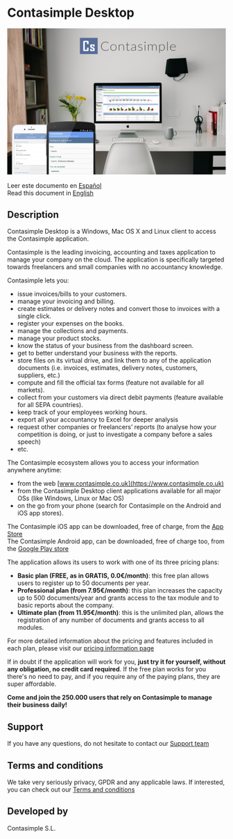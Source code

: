 # Contasimple Desktop

![Contasimple is available for desktop, web and mobile.](https://github.com/Contasimple/contasimple-desktop/blob/master/images/Contasimple%203000x2000.png)

Leer este documento en [Español](README.es.md)  
Read this document in [English](README.md)

## Description

Contasimple Desktop is a Windows, Mac OS X and Linux client to access the Contasimple application. 

Contasimple is the leading invoicing, accounting and taxes application to manage your company on the cloud. The application is specifically targeted towards freelancers and small companies with no accountancy knowledge.

Contasimple lets you:
- issue invoices/bills to your customers.
- manage your invoicing and billing.
- create estimates or delivery notes and convert those to invoices with a single click.
- register your expenses on the books.
- manage the collections and payments.
- manage your product stocks.
- know the status of your business from the dashboard screen.
- get to better understand your business with the reports.
- store files on its virtual drive, and link them to any of the application documents (i.e. invoices, estimates, delivery notes, customers, suppliers, etc.)
- compute and fill the official tax forms (feature not available for all markets).
- collect from your customers via direct debit payments (feature available for all SEPA countries).
- keep track of your employees working hours.
- export all your accountancy to Excel for deeper analysis
- request other companies or freelancers’ reports (to analyse how your competition is doing, or just to investigate a company before a sales speech)
- etc.

The Contasimple ecosystem allows you to access your information anywhere anytime:
- from the web [www.contasimple.co.uk](https://www.contasimple.co.uk)
- from the Contasimple Desktop client applications available for all major OSs (like Windows, Linux or Mac OS)
- on the go from your phone (search for Contasimple on the Android and iOS app stores).

The Contasimple iOS app can be downloaded, free of charge, from the [App Store](https://apps.apple.com/us/app/contasimple/id427583930)  
The Contasimple Android app, can be downloaded, free of charge too, from the [Google Play store](https://play.google.com/store/apps/details?id=com.v2msoft.contasimple)  

The application allows its users to work with one of its three pricing plans:  
- **Basic plan (FREE, as in GRATIS, 0.0€/month)**: this free plan allows users to register up to 50 documents per year.  
- **Professional plan (from 7.95€/month)**: this plan increases the capacity up to 500 documents/year and grants access to the tax module and to basic reports about the company.  
- **Ultimate plan (from 11.95€/month)**: this is the unlimited plan, allows the registration of any number of documents and grants access to all modules.  

For more detailed information about the pricing and features included in each plan, please visit our [pricing information page](https://www.contasimple.co.uk/prices-of-accounting-and-invoicing-tool)

If in doubt if the application will work for you, **just try it for yourself, without any obligation, no credit card required**. If the free plan works for you there's no need to pay, and if you require any of the paying plans, they are super affordable. 
 
**Come and join the 250.000 users that rely on Contasimple to manage their business daily!**

## Support
If you have any questions, do not hesitate to contact our [Support team](https://www.contasimple.co.uk/contact)

## Terms and conditions

We take very seriously privacy, GPDR and any applicable laws. If interested, you can check out our [Terms and conditions](https://www.contasimple.co.uk/legal-notes-and-terms)

## Developed by
Contasimple S.L.

